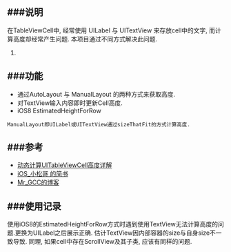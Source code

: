 ###说明
---
在TableViewCell中, 经常使用 UILabel 与 UITextView 来存放cell中的文字, 而计算高度却经常产生问题. 本项目通过不同方式解决此问题.

1. 


###功能
---
* 通过AutoLayout 与 ManualLayout 的两种方式来获取高度.
* 对TextView输入内容即时更新Cell高度.
* iOS8 EstimatedHeightForRow


```
ManualLayout即UILabel或UITextView通过sizeThatFit的方式计算高度.
```

###参考
---
* [动态计算UITableViewCell高度详解](http://www.cocoachina.com/industry/20140604/8668.html)
* [iOS_小松哥 的简书](http://www.jianshu.com/p/64f0e1557562)
* [Mr_GCC的博客](http://blog.csdn.net/mr_gcc/article/details/51657698)

###使用记录
---
使用iOS8的EstimatedHeightForRow方式时遇到使用TextView无法计算高度的问题.更换为UILabel之后展示正确. 估计TextView因内部容器的size与自身size不一致导致.
同理, 如果cell中存在ScrollView及其子类, 应该有同样的问题.
